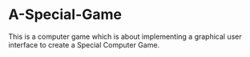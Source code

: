 # A-Special-Game
This is a computer game which is about implementing a graphical user interface to create a Special Computer Game.
